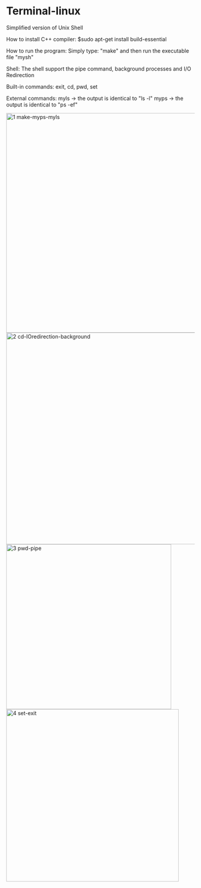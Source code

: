 # Terminal-linux

Simplified version of Unix Shell 

How to install C++ compiler:
$sudo apt-get install build-essential

How to run the program:
Simply type: "make" and then run the executable file "mysh"

Shell:
The shell support the pipe command, background processes and I/O Redirection

Built-in commands:
exit, cd, pwd, set

External commands:
myls -> the output is identical to "ls -l"
myps -> the output is identical to "ps -ef"

<img width="587" alt="1 make-myps-myls" src="https://user-images.githubusercontent.com/54920275/161562060-0b90af1f-b8ff-4a8e-833c-24edeb9552d6.png">

<img width="566" alt="2 cd-IOredirection-background" src="https://user-images.githubusercontent.com/54920275/161562076-41eb2914-9d12-42c4-be30-fd6067a79547.png">

<img width="441" alt="3 pwd-pipe" src="https://user-images.githubusercontent.com/54920275/161562099-72ba7a4a-edb6-41fb-9d63-ae113e2cfc02.png">

<img width="461" alt="4 set-exit" src="https://user-images.githubusercontent.com/54920275/161562111-42426aec-8744-40ad-aa5a-5f037a4f8bc8.png">


